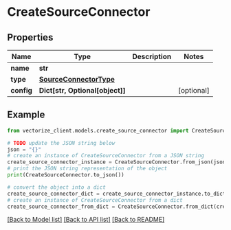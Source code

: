 # CreateSourceConnector


## Properties

Name | Type | Description | Notes
------------ | ------------- | ------------- | -------------
**name** | **str** |  | 
**type** | [**SourceConnectorType**](SourceConnectorType.md) |  | 
**config** | **Dict[str, Optional[object]]** |  | [optional] 

## Example

```python
from vectorize_client.models.create_source_connector import CreateSourceConnector

# TODO update the JSON string below
json = "{}"
# create an instance of CreateSourceConnector from a JSON string
create_source_connector_instance = CreateSourceConnector.from_json(json)
# print the JSON string representation of the object
print(CreateSourceConnector.to_json())

# convert the object into a dict
create_source_connector_dict = create_source_connector_instance.to_dict()
# create an instance of CreateSourceConnector from a dict
create_source_connector_from_dict = CreateSourceConnector.from_dict(create_source_connector_dict)
```
[[Back to Model list]](../README.md#documentation-for-models) [[Back to API list]](../README.md#documentation-for-api-endpoints) [[Back to README]](../README.md)


